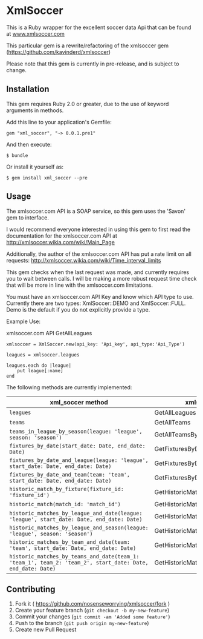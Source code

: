 
# XmlSoccer

This is a Ruby wrapper for the excellent soccer data Api that can be found at www.xmlsoccer.com

This particular gem is a rewrite/refactoring of the xmlsoccer gem (https://github.com/kavinderd/xmlsoccer)

Please note that this gem is currently in pre-release, and is subject to change.

## Installation

This gem requires Ruby 2.0 or greater, due to the use of keyword arguments in methods.

Add this line to your application's Gemfile:

    gem "xml_soccer", "~> 0.0.1.pre1"

And then execute:

    $ bundle

Or install it yourself as:

    $ gem install xml_soccer --pre

## Usage

The xmlsoccer.com API is a SOAP service, so this gem uses the 'Savon' gem to interface.

I would recommend everyone interested in using this gem to first read the documentation for the xmlsoccer.com API at http://xmlsoccer.wikia.com/wiki/Main_Page

Additionally, the author of the xmlsoccer.com API has put a rate limit on all requests: http://xmlsoccer.wikia.com/wiki/Time_interval_limits

This gem checks when the last request was made, and currently requires you to wait between calls.  I will be making a more robust request
time check that will be more in line with the xmlsoccer.com limitations.

You must have an xmlsoccer.com API Key and know which API type to use.  Currently there are two types: XmlSoccer::DEMO and XmlSoccer::FULL.
Demo is the default if you do not explicitly provide a type.

Example Use:

xmlsoccer.com API GetAllLeagues

	xmlsoccer = XmlSoccer.new(api_key: 'Api_key', api_type:'Api_Type')

	leagues = xmlsoccer.leagues

	leagues.each do |league|
		put league[:name]
	end

The following methods are currently implemented:

xml_soccer method | xmlsoccer.com API call
--- | ---
`leagues` | GetAllLeagues
`teams` | GetAllTeams
`teams_in_league_by_season(league: 'league', season: 'season')` | GetAllTeamsByLeagueAndSeason
`fixtures_by_date(start_date: Date, end_date: Date)` | GetFixturesByDateInterval
`fixtures_by_date_and_league(league: 'league', start_date: Date, end_date: Date)` | GetFixturesByDateIntervalAndLeague
`fixtures_by_date_and_team(team: 'team', start_date: Date, end_date: Date)` | GetFixturesByDateIntervalAndTeam
`historic_match_by_fixture(fixture_id: 'fixture_id')` | GetHistoricMatchesByFixtureMatchID
`historic_match(match_id: 'match_id')` | GetHistoricMatchesByID
`historic_matches_by_league_and_date(league: 'league', start_date: Date, end_date: Date)` | GetHistoricMatchesByLeagueAndDateInterval
`historic_matches_by_league_and_season(league: 'league', season: 'season')` | GetHistoricMatchesByLeagueAndSeason
`historic_matches_by_team_and_date(team: 'team', start_date: Date, end_date: Date)` | GetHistoricMatchesByTeamAndDateInterval
`historic_matches_by_teams_and_date(team_1: 'team_1', team_2: 'team_2', start_date: Date, end_date: Date)` | GetHistoricMatchesByTeamsAndDateInterval


## Contributing

1. Fork it ( https://github.com/nosenseworrying/xmlsoccer/fork )
2. Create your feature branch (`git checkout -b my-new-feature`)
3. Commit your changes (`git commit -am 'Added some feature'`)
4. Push to the branch (`git push origin my-new-feature`)
5. Create new Pull Request
